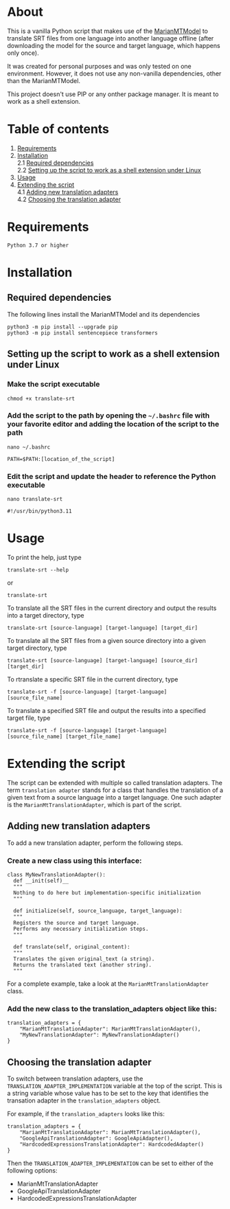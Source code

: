 # About
This is a vanilla Python script that makes use of the [MarianMTModel](https://huggingface.co/docs/transformers/en/model_doc/marian)
to translate SRT files from one language into another language offline (after downloading the model for the source and target language, which happens only once).

It was created for personal purposes and was only tested on one environment. However, it does not use any non-vanilla dependencies, other than the MarianMTModel.

This project doesn't use PIP or any onther package manager. It is meant to work as a shell extension. 

# Table of contents
1. [Requirements](#requirements)
2. [Installation](#installation)<br />
   2.1 [Required dependencies](#dependencies)<br />
   2.2 [Setting up the script to work as a shell extension under Linux](#setup)<br />
3. [Usage](#usage)
4. [Extending the script](#extending)<br />
   4.1 [Adding new translation adapters](#adding)<br />
   4.2 [Choosing the translation adapter](#choosing)<br />

# Requirements<a name="requirements"></a>
```
Python 3.7 or higher
```


# Installation<a name="installation"></a>

## Required dependencies<a name="dependencies"></a>
The following lines install the MarianMTModel and its dependencies
```
python3 -m pip install --upgrade pip
python3 -m pip install sentencepiece transformers
```

## Setting up the script to work as a shell extension under Linux<a name="setup"></a>
### Make the script executable
```
chmod +x translate-srt
```

### Add the script to the path by opening the `~/.bashrc` file with your favorite editor and adding the location of the script to the path
```
nano ~/.bashrc
```
```
PATH=$PATH:[location_of_the_script]
```

### Edit the script and update the header to reference the Python executable
```
nano translate-srt
```
```
#!/usr/bin/python3.11
```


# Usage<a name="usage"></a>
To print the help, just type
```
translate-srt --help
```
or
```
translate-srt
```

To translate all the SRT files in the current directory and output the results into a target directory, type
```
translate-srt [source-language] [target-language] [target_dir]
```

To translate all the SRT files from a given source directory into a given target directory, type
```
translate-srt [source-language] [target-language] [source_dir] [target_dir]
```

To rtranslate a specific SRT file in the current directory, type
```
translate-srt -f [source-language] [target-language] [source_file_name]
```

To translate a specified SRT file and output the results into a specified target file, type
```
translate-srt -f [source-language] [target-language] [source_file_name] [target_file_name]
```


# Extending the script<a name="extending"></a>
The script can be extended with multiple so called translation adapters. The term `translation adapter`
stands for a class that handles the translation of a given text from a source language into a target
language. One such adapter is the `MarianMtTranslationAdapter`, which is part of the script.

## Adding new translation adapters<a name="adding"></a>
To add a new translation adapter, perform the following steps.

### Create a new class using this interface:
```
class MyNewTranslationAdapter():
  def __init(self)__
  """
  Nothing to do here but implementation-specific initialization
  """

  def initialize(self, source_language, target_language):
  """
  Registers the source and target language.
  Performs any necessary initialization steps.
  """

  def translate(self, original_content):
  """
  Translates the given original_text (a string).
  Returns the translated text (another string).
  """
```
For a complete example, take a look at the `MarianMtTranslationAdapter` class.


### Add the new class to the translation_adapters object like this:
```
translation_adapters = {
    "MarianMtTranslationAdapter": MarianMtTranslationAdapter(),
    "MyNewTranslationAdapter": MyNewTranslationAdapter()
}
```


## Choosing the translation adapter<a name="choosing"></a>
To switch between translation adapters, use the `TRANSLATION_ADAPTER_IMPLEMENTATION` variable at the top of the script.
This is a string variable whose value has to be set to the key that identifies the transation adapter in the
`translation_adapters` object.

For example, if the `translation_adapters` looks like this:
```
translation_adapters = {
    "MarianMtTranslationAdapter": MarianMtTranslationAdapter(),
    "GoogleApiTranslationAdapter": GoogleApiAdapter(),
    "HardcodedExpressionsTranslationAdapter": HardcodedAdapter()
}
```
Then the `TRANSLATION_ADAPTER_IMPLEMENTATION` can be set to either of the following options:
- MarianMtTranslationAdapter
- GoogleApiTranslationAdapter
- HardcodedExpressionsTranslationAdapter

